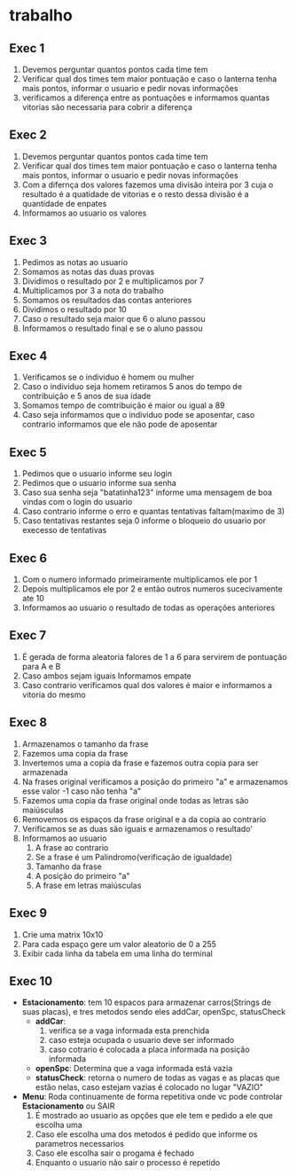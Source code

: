# trabalho

## Exec 1

1. Devemos perguntar quantos pontos cada time tem
2. Verificar qual dos times tem maior pontuação e caso o lanterna tenha mais pontos, informar o usuario e pedir novas informações
3. verificamos a diferença entre as pontuações e informamos quantas vitorias são necessaria para cobrir a diferença

## Exec 2

1. Devemos perguntar quantos pontos cada time tem
2. Verificar qual dos times tem maior pontuação e caso o lanterna tenha mais pontos, informar o usuario e pedir novas informações
3. Com a difernça dos valores fazemos uma divisão inteira por 3 cuja o resultado é a quatidade de vitorias
e o resto dessa divisão é a quantidade de enpates
4. Informamos ao usuario os valores

## Exec 3

1. Pedimos as notas ao usuario
2. Somamos as notas das duas provas
3. Dividimos o resultado por 2 e multiplicamos por 7
4. Multiplicamos por 3 a nota do trabalho
5. Somamos os resultados das contas anteriores
6. Dividimos o resultado por 10
7. Caso o resultado seja maior que 6 o aluno passou
8. Informamos o resultado final e se o aluno passou

## Exec 4

1. Verificamos se o individuo é homem ou mulher
2. Caso o individuo seja homem retiramos 5 anos do tempo de contribuição e 5 anos de sua idade
3. Somamos tempo de comtribuição é maior ou igual a 89
4. Caso seja informamos que o individuo pode se aposentar, caso contrario informamos que ele não pode de aposentar

## Exec 5

1. Pedimos que o usuario informe seu login
2. Pedimos que o usuario informe sua senha
3. Caso sua senha seja "batatinha123" informe uma mensagem de boa vindas com o login do usuario
4. Caso contrario informe o erro e quantas tentativas faltam(maximo de 3)
5. Caso tentativas restantes seja 0 informe o bloqueio do usuario por execesso de tentativas

## Exec 6

1. Com o numero informado primeiramente multiplicamos ele por 1
2. Depois multiplicamos ele por 2 e então outros numeros sucecivamente ate 10
3. Informamos ao usuario o resultado de todas as operações anteriores

## Exec 7

1. É gerada de forma aleatoria falores de 1 a 6 para servirem de pontuação para A e B
2. Caso ambos sejam iguais Informamos empate
3. Caso contrario verificamos qual dos valores é maior e informamos a vitoria do mesmo

## Exec 8

1. Armazenamos o tamanho da frase
2. Fazemos uma copia da frase
3. Invertemos uma a copia da frase e fazemos outra copia para ser armazenada
4. Na frases original verificamos a posição do primeiro "a" e armazenamos esse valor -1 caso não tenha "a"
5. Fazemos uma copia da frase original onde todas as letras são maiúsculas
6. Removemos os espaços da frase original e a da copia ao contrario
7. Verificamos se as duas são iguais e armazenamos o resultado'
8. Informamos ao usuario 
    1. A frase ao contrario
    2. Se a frase é um  Palindromo(verificação de igualdade)
    3. Tamanho da frase
    4. A posição do primeiro "a"
    5. A frase em letras maiúsculas

## Exec 9

1. Crie uma matrix 10x10
2. Para cada espaço gere um valor aleatorio de 0 a 255
3. Exibir cada linha da tabela em uma linha do terminal

## Exec 10

- **Estacionamento**: tem 10 espacos para armazenar carros(Strings de suas placas), e tres metodos sendo eles addCar, openSpc, statusCheck
    - **addCar**: 
        1. verifica se a vaga informada esta prenchida
        2. caso esteja ocupada o usuario deve ser informado
        3. caso cotrario é colocada a placa informada na posição informada
    - **openSpc**: Determina que a vaga informada está vazia
    - **statusCheck**: retorna o numero de todas as vagas e as placas que estão nelas, caso estejam vazias é colocado no lugar "VAZIO"
- **Menu**: Roda continuamente de forma repetitiva onde vc pode controlar **Estacionamento** ou SAIR
    1. É mostrado ao usuario as opções que ele tem e pedido a ele que escolha uma
    2. Caso ele escolha uma dos metodos é pedido que informe os parametros necessarios
    3. Caso ele escolha sair o progama é fechado
    4. Enquanto o usuario não sair o processo é repetido
